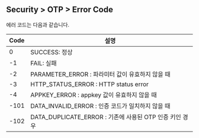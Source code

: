 ## Security > OTP > Error Code

에러 코드는 다음과 같습니다.

|Code|	설명|
|---|---|
|0|	SUCCESS: 정상|
|-1|	FAIL: 실패|
|-2|	PARAMETER_ERROR : 파라미터 값이 유효하지 않을 때|
|-3|	HTTP_STATUS_ERROR : HTTP status error|
|-4|	APPKEY_ERROR : appkey 값이 유효하지 않을 때|
|-101|	DATA_INVALID_ERROR : 인증 코드가 일치하지 않을 때|
|-102|	DATA_DUPLICATE_ERROR : 기존에 사용된 OTP 인증 키인 경우|
